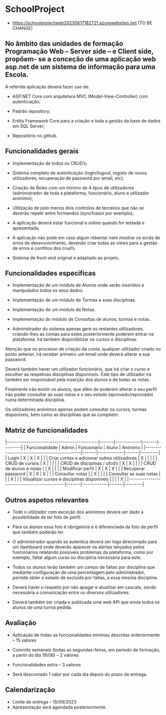 # SchoolProject

* https://schoolprojectweb20230617182721.azurewebsites.net (TO BE CHANGE)

## No âmbito das unidades de formação Programação Web – Server side – e Client side, propõem- se a conceção de uma aplicação web asp.net de um sistema de informação para uma Escola.

A referida aplicação deverá fazer uso de:

* ASP.NET Core com arquitetura MVC (Model-View-Controller) com autenticação;

* Padrão repository;

* Entity Framework Core para a criação e toda a gestão da base de dados em SQL Server;

* Repositório no github.

## Funcionalidades gerais

* Implementação de todos os CRUD’s;

* Sistema completo de autenticação (login/logout, registo de novos utilizadores, recuperação de password por email, etc);

* Criação de Roles com um mínimo de 4 tipos de utilizadores (administrador de toda a plataforma, funcionário, aluno e utilizador anónimo);

* Utilização de pelo menos dois controlos de terceiros que não se deverão repetir entre formandos (syncfusion por exemplo);

* A aplicação deverá estar funcional e online quando for testada e apresentada;

* A aplicação não pode em caso algum rebentar nem mostrar os ecrãs de erros de desenvolvimento, devendo criar todas as views para a gestão de erros e conflitos dos crud’s.

* Sistema de front-end original e adaptado ao projeto.

## Funcionalidades especificas

* Implementação de um módulo de Alunos onde serão inseridos e manipulados todos os seus dados.

* Implementação de um módulo de Turmas e suas disciplinas.

* Implementação de um módulo de Notas.

* Implementação do módulo de Consultas de alunos, turmas e notas.

* Administrador do sistema apenas gere os restantes utilizadores, criando-lhes as contas para estes posteriormente poderem entrar na plataforma. Irá também disponibilizar os cursos e disciplinas.

Atenção que no processo de criação da conta, qualquer utilizador criado no ponto anterior, irá receber primeiro um email onde deverá alterar a sua password.

Deverá também haver um utilizador funcionário, que irá criar o curso e escolher as respetivas disciplinas disponíveis.
Este tipo de utilizador irá também ser responsável pela inserção dos alunos e de todas as notas.

Finalmente irão existir os alunos, que além de poderem alterar o seu perfil irão poder consultar as suas notas e o seu estado (aprovado/reprovado) numa determinada disciplina.

Os utilizadores anónimos apenas podem consultar os cursos, turmas disponíveis, bem como as disciplinas que as compõem.

## Matriz de funcionalidades

|----------------------------------------------|-------|-------------|-------|---------|
| Funcionalidade                               | Admin | Funcionário | Aluno | Anónimo |
|----------------------------------------------|-------|-------------|-------|---------|
| Login                                        |   X   |      X      |   X   |         |
| Criar contas e adicionar outros utilizadores |   X   |             |       |         |
| CRUD de cursos                               |   X   |             |       |         |
| CRUD de disciplinas / ufcd’s                 |   X   |      X      |       |         |
| CRUD de alunos e notas                       |       |      X      |       |         |
| Modificar perfil                             |   X   |      X      |   X   |         |
| Recuperar password                           |   X   |      X      |   X   |         |
| Consultar notas                              |       |      X      |       |         |
| Consultar as suas notas                      |       |             |   X   |         |
| Visualizar cursos e disciplinas disponíveis  |       |             |       |    X    |
|----------------------------------------------|-------|-------------|-------|---------|


## Outros aspetos relevantes

* Todo o utilizador com exceção dos anónimos deverá ser dado a possibilidade de ter foto de perfil.

* Para os alunos essa foto é obrigatória e é diferenciada da foto de perfil que também poderão ter.

* O administrador quando se autentica deverá ser logo direcionado para um dashboard onde deverão aparecer os alertas lançados pelos funcionários relatando possíveis problemas da plataforma, como por exemplo, faltar algum curso ou disciplina necessária para este.

* Todos os alunos terão também um campo de faltas por disciplina que mediante configuração de uma percentagem pelo administrador, permite obter o estado de excluído por faltas, a essa mesma disciplina.

* Deverá haver o respeito por não apagar e atualizar em cascata, sendo necessária a comunicação entre os diversos utilizadores.

* Deverá também ser criada e publicada uma web API que envie todos os alunos de uma turma pedida.

## Avaliação

* Aplicação de todas as funcionalidades mínimas descritas anteriormente – 15 valores

* Commits semanais (todas as segundas-feiras, em período de formação, a partir do dia 19/06) – 2 valores

* Funcionalidades extra – 3 valores

* Será descontado 1 valor por cada dia depois do prazo de entrega.

## Calendarização

* Limite de entrega – 15/09/2023
* Apresentação será agendada posteriormente.
